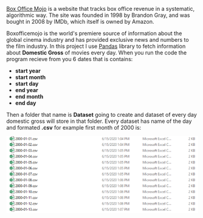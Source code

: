 [Box Office Mojo](https://www.boxofficemojo.com/) is a website that tracks box office revenue in a systematic, algorithmic way.
The site was founded in 1998 by Brandon Gray, and was bought in 2008 by IMDb, which itself is owned by Amazon.

Boxofficemojo is the world's premiere source of information about the global cinema industry and has provided exclusive news and numbers to the film industry.
In this project I use [Pandas](https://pandas.pydata.org/) library to fetch information about **Domestic Gross** of movies every day.
When you run the code the program recieve from you 6 dates that is contains:
* **start year**
* **start month**
* **start day**
* **end year**
* **end month**
* **end day**

Then a folder that name is **Dataset** going to create and dataset of every day domestic gross will store in that folder. Every dataset has name of the day and formated **.csv**
for example first month of 2000 is:

![](https://github.com/SoroushGhaderi/boxofficemojo_daily_scraper/blob/master/screenshot/January%202000.png)
